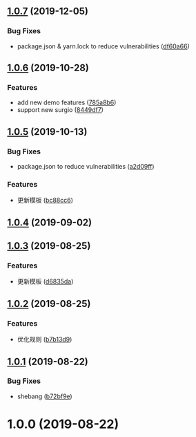 ## [1.0.7](https://github.com/geekdada/create-surgio-store/compare/v1.0.6...v1.0.7) (2019-12-05)


### Bug Fixes

* package.json & yarn.lock to reduce vulnerabilities ([df60a66](https://github.com/geekdada/create-surgio-store/commit/df60a667136cb83175ec0fab0f28027819c521ce))



## [1.0.6](https://github.com/geekdada/create-surgio-store/compare/v1.0.5...v1.0.6) (2019-10-28)


### Features

* add new demo features ([785a8b6](https://github.com/geekdada/create-surgio-store/commit/785a8b688a9d9073c532589498e9cc94793472d9))
* support new surgio ([8449df7](https://github.com/geekdada/create-surgio-store/commit/8449df709f37c4f5522678ce3d1856ddab68b78d))



## [1.0.5](https://github.com/geekdada/create-surgio-store/compare/v1.0.4...v1.0.5) (2019-10-13)


### Bug Fixes

* package.json to reduce vulnerabilities ([a2d09ff](https://github.com/geekdada/create-surgio-store/commit/a2d09ff068be256ae1621b3787003c859b866c07))


### Features

* 更新模板 ([bc88cc6](https://github.com/geekdada/create-surgio-store/commit/bc88cc661d8bfcae8ed3604d44e0ea8edffe6126))



## [1.0.4](https://github.com/geekdada/create-surgio-store/compare/v1.0.3...v1.0.4) (2019-09-02)



## [1.0.3](https://github.com/geekdada/create-surgio-store/compare/v1.0.2...v1.0.3) (2019-08-25)


### Features

* 更新模板 ([d6835da](https://github.com/geekdada/create-surgio-store/commit/d6835da667fd9876845a7fcdb749939a2c21102f))



## [1.0.2](https://github.com/geekdada/create-surgio-store/compare/v1.0.1...v1.0.2) (2019-08-25)


### Features

* 优化规则 ([b7b13d9](https://github.com/geekdada/create-surgio-store/commit/b7b13d963e8e94f9750d378affa90ec76492e6d9))



## [1.0.1](https://github.com/geekdada/create-surgio-store/compare/v1.0.0...v1.0.1) (2019-08-22)


### Bug Fixes

* shebang ([b72bf9e](https://github.com/geekdada/create-surgio-store/commit/b72bf9ea72cbbae5810c68116480658964ba4745))



# 1.0.0 (2019-08-22)



